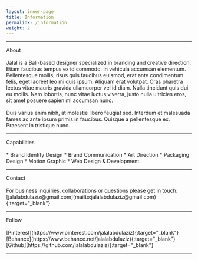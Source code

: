 ```yaml
---
layout: inner-page
title: Information
permalink: /information
weight: 2
---
```


<hr class="separator-first">
About
<br>
<br>
Jalal is a Bali-based designer specialized in branding and creative direction. Etiam faucibus tempus ex id commodo. In vehicula accumsan elementum. Pellentesque mollis, risus quis faucibus euismod, erat ante condimentum felis, eget laoreet leo mi quis ipsum. Aliquam erat volutpat. Cras pharetra lectus vitae mauris gravida ullamcorper vel id diam. Nulla tincidunt quis dui eu mollis. Nam lobortis, nunc vitae luctus viverra, justo nulla ultricies eros, sit amet posuere sapien mi accumsan nunc.
<br>
<br>
Duis varius enim nibh, at molestie libero feugiat sed. Interdum et malesuada fames ac ante ipsum primis in faucibus. Quisque a pellentesque ex. Praesent in tristique nunc.
<br>
<hr class="separator">
Capabilities
<br>
<br>
* Brand Identity Design
* Brand Communication
* Art Direction
* Packaging Design
* Motion Graphic
* Web Design & Development
<br>
<hr class="separator">
Contact
<br>
<br>
For business inquiries, collaborations or questions please get in touch:
<br>
[jalalabdulaziz@gmail.com](mailto:jalalabdulaziz@gmail.com){:target="_blank"}<br>
<hr class="separator">
Follow
<br>
<br>
[Pinterest](https://www.pinterest.com/jalalabdulaziz){:target="_blank"}<br>
[Behance](https://www.behance.net/jalalabdulaziz){:target="_blank"}<br>
[Github](https://github.com/jalalabdulaziz){:target="_blank"}
<br>
<hr class="separator">